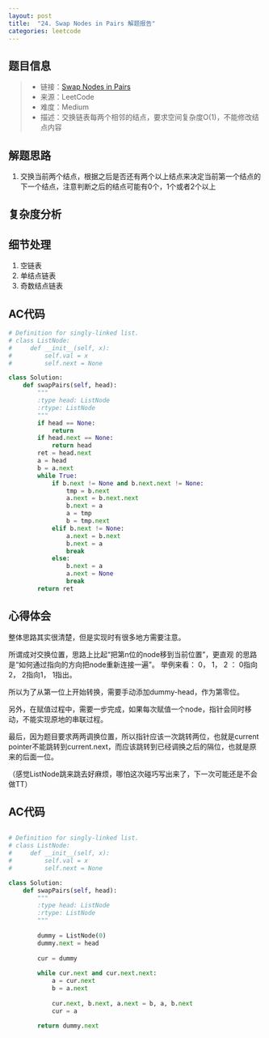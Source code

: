 ```yaml
---
layout: post
title:  "24. Swap Nodes in Pairs 解题报告"
categories: leetcode
---
```



## 题目信息

> * 链接：[Swap Nodes in Pairs](https://leetcode.com/problems/swap-nodes-in-pairs/description/)
> * 来源：LeetCode
> * 难度：Medium
> * 描述：交换链表每两个相邻的结点，要求空间复杂度O(1)，不能修改结点内容

## 解题思路
1. 交换当前两个结点，根据之后是否还有两个以上结点来决定当前第一个结点的下一个结点，注意判断之后的结点可能有0个，1个或者2个以上

## 复杂度分析

## 细节处理
1. 空链表
2. 单结点链表
3. 奇数结点链表

## AC代码

``` python
# Definition for singly-linked list.
# class ListNode:
#     def __init__(self, x):
#         self.val = x
#         self.next = None

class Solution:
    def swapPairs(self, head):
        """
        :type head: ListNode
        :rtype: ListNode
        """
        if head == None:
            return
        if head.next == None:
            return head
        ret = head.next
        a = head
        b = a.next
        while True:
            if b.next != None and b.next.next != None:
                tmp = b.next
                a.next = b.next.next
                b.next = a
                a = tmp
                b = tmp.next
            elif b.next != None:
                a.next = b.next
                b.next = a
                break
            else:
                b.next = a
                a.next = None
                break
        return ret

```

## 心得体会
 整体思路其实很清楚，但是实现时有很多地方需要注意。

 所谓成对交换位置，思路上比起“把第n位的node移到当前位置”，更直观   的思路是“如何通过指向的方向把node重新连接一遍”。 举例来看： 0， 1， 2 ： 0指向2， 2指向1， 1指出。

 所以为了从第一位上开始转换，需要手动添加dummy-head，作为第零位。   

 另外，在赋值过程中，需要一步完成，如果每次赋值一个node，指针会同时移动，不能实现原地的串联过程。  
 
 最后，因为题目要求两两调换位置，所以指针应该一次跳转两位，也就是current  pointer不能跳转到current.next，而应该跳转到已经调换之后的隔位，也就是原来的后面一位。  
 
 
 （感觉ListNode跳来跳去好麻烦，哪怕这次碰巧写出来了，下一次可能还是不会做TT）   


## AC代码

``` python

# Definition for singly-linked list.
# class ListNode:
#     def __init__(self, x):
#         self.val = x
#         self.next = None

class Solution:
    def swapPairs(self, head):
        """
        :type head: ListNode
        :rtype: ListNode
        """
        
        dummy = ListNode(0)
        dummy.next = head
        
        cur = dummy
        
        while cur.next and cur.next.next:
            a = cur.next
            b = a.next
            
            cur.next, b.next, a.next = b, a, b.next            
            cur = a
            
        return dummy.next

```



[jekyll-docs]: https://jekyllrb.com/docs/home
[jekyll-gh]:   https://github.com/jekyll/jekyll
[jekyll-talk]: https://talk.jekyllrb.com/

